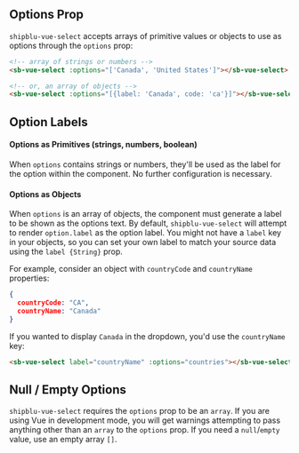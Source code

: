 ## Options Prop

`shipblu-vue-select` accepts arrays of primitive values or objects to use as options through the `options` prop:

```html
<!-- array of strings or numbers -->
<sb-vue-select :options="['Canada', 'United States']"></sb-vue-select>
```

<sb-vue-select :options="['Canada', 'United States']"></sb-vue-select>

```html
<!-- or, an array of objects -->
<sb-vue-select :options="[{label: 'Canada', code: 'ca'}]"></sb-vue-select>
```

<sb-vue-select :options="[{label: 'Canada', code: 'ca'}]"></sb-vue-select>

## Option Labels

#### Options as Primitives (strings, numbers, boolean)

When `options` contains strings or numbers, they'll be used as the label for the option within the
component. No further configuration is necessary. 

#### Options as Objects

When `options` is an array of objects, the component must generate a label to be shown as the 
options text. By default, `shipblu-vue-select` will attempt to render `option.label` as the option label. 
You might not have a `label` key in your objects, so you can set your own label to match your 
source data using the `label {String}` prop.

For example, consider an object with `countryCode` and `countryName` properties:

```json
{
  countryCode: "CA",
  countryName: "Canada"
}
```

If you wanted to display `Canada` in the dropdown, you'd use the `countryName` key:

```html
<sb-vue-select label="countryName" :options="countries"></sb-vue-select>
```

<country-select />

## Null / Empty Options

`shipblu-vue-select` requires the `options` prop to be an `array`. If you are using Vue in development 
mode, you will get warnings attempting to pass anything other than an `array` to the `options` prop. 
If you need a `null`/`empty` value, use an empty array `[]`.
